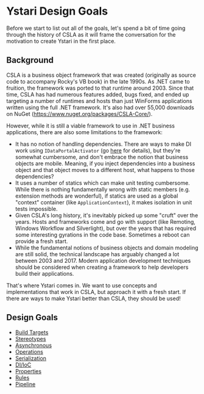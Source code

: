 # Ystari Design Goals

Before we start to list out all of the goals, let's spend a bit of time going through the history of CSLA as it will frame the conversation for the motivation to create Ystari in the first place.

## Background

CSLA is a business object framework that was created (originally as source code to accompany Rocky's VB book) in the late 1990s. As .NET came to fruition, the framework was ported to that runtime around 2003. Since that time, CSLA has had numerous features added, bugs fixed, and ended up targeting a number of runtimes and hosts than just WinForms applications written using the full .NET framework. It's also had over 55,000 downloads on NuGet (https://www.nuget.org/packages/CSLA-Core/). 

However, while it is still a viable framework to use in .NET business applications, there are also some limitations to the framework:

* It has no notion of handling dependencies. There are ways to make DI work using `IDataPortalActivator` (go [here](https://magenic.com/thinking/abstractions-in-csla) for details), but they're somewhat cumbersome, and don't embrace the notion that business objects are mobile. Meaning, if you inject dependencies into a business object and that object moves to a different host, what happens to those dependencies?
* It uses a number of statics which can make unit testing cumbersome. While there is nothing fundamentally wrong with static members (e.g. extension methods are wonderful), if statics are used as a global "context" container (like `ApplicationContext`), it makes isolation in unit tests impossible.
* Given CSLA's long history, it's inevitably picked up some "cruft" over the years. Hosts and frameworks come and go with support (like Remoting, Windows Workflow and Silverlight), but over the years that has required some interesting gyrations in the code base. Sometimes a reboot can provide a fresh start.
* While the fundamental notions of business objects and domain modeling are still solid, the technical landscape has arguably changed a lot between 2003 and 2017. Modern application development techniques should be considered when creating a framework to help developers build their applications.

That's where Ystari comes in. We want to use concepts and implementations that work in CSLA, but approach it with a fresh start. If there are ways to make Ystari better than CSLA, they should be used!

## Design Goals

* [Build Targets](build_targets.md)
* [Stereotypes](stereotypes.md)
* [Asynchronous](asynchronous.md)
* [Operations](operations.md)
* [Serialization](serialization.md)
* [DI/IoC](dependency_injection.md)
* [Properties](properties.md)
* [Rules](rules.md)
* [Pipeline](pipeline.md)